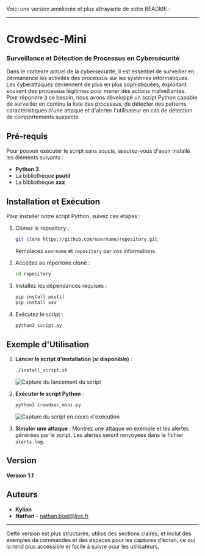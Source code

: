 Voici une version améliorée et plus attrayante de votre README :

---

# Crowdsec-Mini

### Surveillance et Détection de Processus en Cybersécurité

Dans le contexte actuel de la cybersécurité, il est essentiel de surveiller en permanence les activités des processus sur les systèmes informatiques. Les cyberattaques deviennent de plus en plus sophistiquées, exploitant souvent des processus légitimes pour mener des actions malveillantes. Pour répondre à ce besoin, nous avons développé un script Python capable de surveiller en continu la liste des processus, de détecter des patterns caractéristiques d'une attaque et d'alerter l'utilisateur en cas de détection de comportements suspects.

## Pré-requis

Pour pouvoir exécuter le script sans soucis, assurez-vous d'avoir installé les éléments suivants :

- **Python 3**
- La bibliothèque **psutil**
- La bibliothèque **xxx**

## Installation et Exécution

Pour installer notre script Python, suivez ces étapes :

1. Clonez le repository :
   ```bash
   git clone https://github.com/username/repository.git
   ```
   Remplacez `username` et `repository` par vos informations.

2. Accédez au répertoire cloné :
   ```bash
   cd repository
   ```

3. Installez les dépendances requises :
   ```bash
   pip install psutil
   pip install xxx
   ```

4. Exécutez le script :
   ```bash
   python3 script.py
   ```

## Exemple d'Utilisation

1. **Lancer le script d'installation (si disponible)** :
   ```bash
   ./install_script.sh
   ```
   ![Capture du lancement du script](path/to/your/image.png)

2. **Exécuter le script Python** :
   ```bash
   python3 crowdsec_mini.py
   ```
   ![Capture du script en cours d'exécution](path/to/your/image.png)

3. **Simuler une attaque** :
   Montrez une attaque en exemple et les alertes générées par le script. Les alertes seront renvoyées dans le fichier `alerts.log`.

## Version

**Version 1.1**

## Auteurs

- **Kylian**
- **Nathan** - [nathan.boel@live.fr](mailto:nathan.boel@live.fr)

---

Cette version est plus structurée, utilise des sections claires, et inclut des exemples de commandes et des espaces pour les captures d'écran, ce qui la rend plus accessible et facile à suivre pour les utilisateurs.
